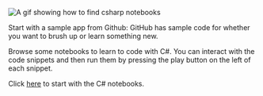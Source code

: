 ![A gif showing how to find csharp notebooks](csharp-notebooks.gif)

Start with a sample app from Github: GitHub has sample code for whether you want to brush up or learn something new.

Browse some notebooks to learn to code with C#. You can interact with the code snippets and then run them by pressing the play button on the left of each snippet.

Click [here](https://github.com/dotnet/csharp-notebooks?WT.mc_id=dotnet-35129-website) to start with the C# notebooks.